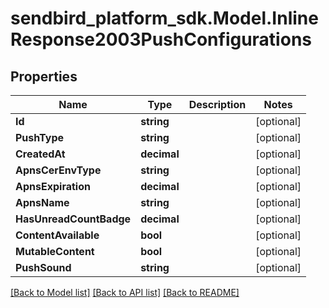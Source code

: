 
# sendbird_platform_sdk.Model.InlineResponse2003PushConfigurations

## Properties

Name | Type | Description | Notes
------------ | ------------- | ------------- | -------------
**Id** | **string** |  | [optional] 
**PushType** | **string** |  | [optional] 
**CreatedAt** | **decimal** |  | [optional] 
**ApnsCerEnvType** | **string** |  | [optional] 
**ApnsExpiration** | **decimal** |  | [optional] 
**ApnsName** | **string** |  | [optional] 
**HasUnreadCountBadge** | **decimal** |  | [optional] 
**ContentAvailable** | **bool** |  | [optional] 
**MutableContent** | **bool** |  | [optional] 
**PushSound** | **string** |  | [optional] 

[[Back to Model list]](../README.md#documentation-for-models)
[[Back to API list]](../README.md#documentation-for-api-endpoints)
[[Back to README]](../README.md)

